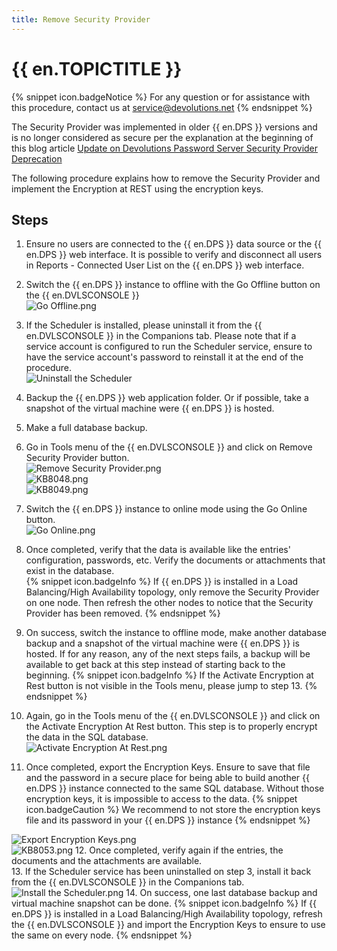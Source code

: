 ```yaml
---
title: Remove Security Provider
---
```

# {{ en.TOPICTITLE }}
{% snippet icon.badgeNotice %}
For any question or for assistance with this procedure, contact us at [service@devolutions.net](mailto:service@devolutions.net)
{% endsnippet %}  

The Security Provider was implemented in older {{ en.DPS }} versions and is no longer considered as secure per the explanation at the beginning of this blog article [Update on Devolutions Password Server Security Provider Deprecation](https://blog.devolutions.net/2020/02/update-on-devolutions-password-server-security-provider-deprecation)

The following procedure explains how to remove the Security Provider and implement the Encryption at REST using the encryption keys.
## Steps
1. Ensure no users are connected to the {{ en.DPS }} data source or the {{ en.DPS }} web interface. It is possible to verify and disconnect all users in Reports - Connected User List on the {{ en.DPS }} web interface.
1. Switch the {{ en.DPS }} instance to offline with the Go Offline button on the {{ en.DVLSCONSOLE }}  
![Go Offline.png](/img/en/kb/kb8046.png)
1. If the Scheduler is installed, please uninstall it from the {{ en.DVLSCONSOLE }} in the Companions tab. Please note that if a service account is configured to run the Scheduler service, ensure to have the service account&apos;s password to reinstall it at the end of the procedure.  
![Uninstall the Scheduler](/img/en/kb/kb8083.png)
1. Backup the {{ en.DPS }} web application folder. Or if possible, take a snapshot of the virtual machine were {{ en.DPS }} is hosted.
1. Make a full database backup.
1. Go in Tools menu of the {{ en.DVLSCONSOLE }} and click on Remove Security Provider button.  
![Remove Security Provider.png](/img/en/kb/kb8047.png)  
![KB8048.png](/img/en/kb/kb8048.png)  
![KB8049.png](/img/en/kb/kb8049.png)
1. Switch the {{ en.DPS }} instance to online mode using the Go Online button.  
![Go Online.png](/img/en/kb/kb8050.png)
1. Once completed, verify that the data is available like the entries&apos; configuration, passwords, etc. Verify the documents or attachments that exist in the database.  
{% snippet icon.badgeInfo %}
If {{ en.DPS }} is installed in a Load Balancing/High Availability topology, only remove the Security Provider on one node. Then refresh the other nodes to notice that the Security Provider has been removed.
{% endsnippet %}  

9. On success, switch the instance to offline mode, make another database backup and a snapshot of the virtual machine were {{ en.DPS }} is hosted. If for any reason, any of the next steps fails, a backup will be available to get back at this step instead of starting back to the beginning.
{% snippet icon.badgeInfo %}
If the Activate Encryption at Rest button is not visible in the Tools menu, please jump to step 13.
{% endsnippet %}  

10. Again, go in the Tools menu of the {{ en.DVLSCONSOLE }} and click on the Activate Encryption At Rest button. This step is to properly encrypt the data in the SQL database.  
![Activate Encryption At Rest.png](/img/en/kb/kb8051.png)
1. Once completed, export the Encryption Keys. Ensure to save that file and the password in a secure place for being able to build another {{ en.DPS }} instance connected to the same SQL database. Without those encryption keys, it is impossible to access to the data.
{% snippet icon.badgeCaution %}
We recommend to not store the encryption keys file and its password in your {{ en.DPS }} instance
{% endsnippet %}  

![Export Encryption Keys.png](/img/en/kb/kb8052.png)  
![KB8053.png](/img/en/kb/KB8053.png)
12. Once completed, verify again if the entries, the documents and the attachments are available.  
13. If the Scheduler service has been uninstalled on step 3, install it back from the {{ en.DVLSCONSOLE }} in the Companions tab.  
![Install the Scheduler.png](/img/en/kb/kb8084.png)
14. On success, one last database backup and virtual machine snapshot can be done.
{% snippet icon.badgeInfo %}
If {{ en.DPS }} is installed in a Load Balancing/High Availability topology, refresh the {{ en.DVLSCONSOLE }} and import the Encryption Keys to ensure to use the same on every node.
{% endsnippet %}
